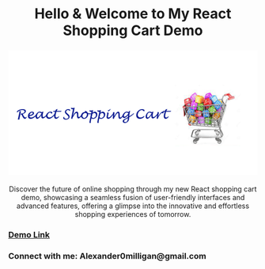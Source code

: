 <h1 align="center">Hello & Welcome to My React Shopping Cart Demo</h1>

<h3 align="center">
    <a href="https://github.com/Alexander-Milligan/">
        <img src="ReactShoppingCartHeader.gif"/>
    </a>
</h3>

<p align="center">
Discover the future of online shopping through my new React shopping cart demo, showcasing a seamless fusion of user-friendly interfaces and advanced features, offering a glimpse into the innovative and effortless shopping experiences of tomorrow.
</p>

<h3 align="left">
    <a href="https://saltirewebsites.com/ReactApplications/ReactShoppingCart/store">Demo Link</a>
</h3>

<h3 align="left">Connect with me: Alexander0milligan@gmail.com</h3>
